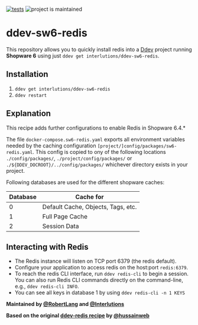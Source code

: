 [![tests](https://github.com/drud/ddev-varnish/actions/workflows/tests.yml/badge.svg)](https://github.com/drud/ddev-varnish/actions/workflows/tests.yml) ![project is maintained](https://img.shields.io/maintenance/yes/2022.svg)

# ddev-sw6-redis

This repository allows you to quickly install redis into a [Ddev](https://ddev.readthedocs.io) project running **Shopware 6** using just `ddev get interlutions/ddev-sw6-redis`.

## Installation

1. `ddev get interlutions/ddev-sw6-redis`
2. `ddev restart`

## Explanation

This recipe adds further configurations to enable Redis in Shopware 6.4.*


The file `docker-compose.sw6-redis.yaml` exports all environment variables needed by the caching configuration `[project/]config/packages/sw6-redis.yaml`. 
This config is copied to ony of the following locations `./config/packages/`, `./project/config/packages/` or `./${DDEV_DOCROOT}/../config/packages/` whichever directory exists in your project.

Following databases are used for the different shopware caches:

| Database | Cache for                          | 
|----------|------------------------------------|
| 0        | Default Cache, Objects, Tags, etc. |
| 1        | Full Page Cache                    |
| 2        | Session Data                       |


## Interacting with Redis

* The Redis instance will listen on TCP port 6379 (the redis default).
* Configure your application to access redis on the host:port `redis:6379`.
* To reach the redis CLI interface, run `ddev redis-cli` to begin a session. You can also run Redis CLI commands directly on the command-line, e.g., `ddev redis-cli INFO`. 
* You can see all keys in database 1 by using `ddev redis-cli -n 1 KEYS`   


**Maintained by [@RobertLang](https://github.com/RobertLang) and [@Interlutions](https://github.com/Interlutions)**

**Based on the original [ddev-redis recipe](https://github.com/drud/ddev-redis) by [@hussainweb](https://github.com/hussainweb)**

